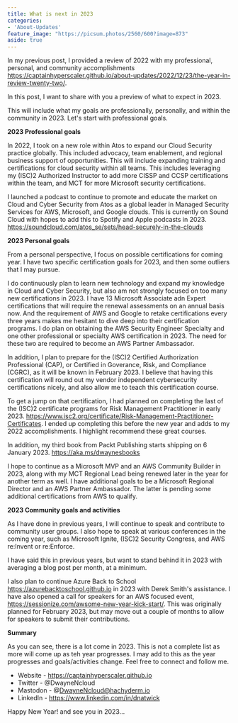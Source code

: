 ```yaml
---
title: What is next in 2023
categories:
- 'About-Updates'
feature_image: "https://picsum.photos/2560/600?image=873"
aside: true
---
```


In my previous post, I provided a review of 2022 with my professional, personal, and community accomplishments <https://captainhyperscaler.github.io/about-updates/2022/12/23/the-year-in-review-twenty-two/>.

In this post, I want to share with you a preview of what to expect in 2023.

This will include what my goals are professionally, personally, and within the community in 2023.  Let's start with professional goals.

**2023 Professional goals**

In 2022, I took on a new role within Atos to expand our Cloud Security practice globally.  This included advocacy, team enablement, and regional business support of opportunities.  This will include expanding training and certifications for cloud security within all teams.  This includes leveraging my (ISC)2 Authorized Instructor to add more CISSP and CCSP certifications within the team, and MCT for more Microsoft security certifications.  

I launched a podcast to continue to promote and educate the market on Cloud and Cyber Security from Atos as a global leader in Managed Security Services for AWS, Microsoft, and Google clouds.  This is currently on Sound Cloud with hopes to add this to Spotify and Apple podcasts in 2023. <https://soundcloud.com/atos_se/sets/head-securely-in-the-clouds>


**2023 Personal goals**

From a personal perspective, I focus on possible certifications for coming year.  I have two specific certification goals for 2023, and then some outliers that I may pursue.

I do continuously plan to learn new technology and expand my knowledge in Cloud and Cyber Security, but also am not strongly focused on too many new certifications in 2023.  I have 13 Microsoft Associate adn Expert certifications that will require the renewal assessments on an annual basis now.  And the requirement of AWS and Google to retake certifications every three years makes me hesitant to dive deep into their certification programs.  I do plan on obtaining the AWS Security Engineer Specialty and one other professional or specialty AWS certification in 2023. The need for these two are required to become an AWS Partner Ambassador.

In addition, I plan to prepare for the (ISC)2 Certified Authorization Professional (CAP), or Certified in Goverance, Risk, and Compliance (CGRC), as it will be known in February 2023.  I believe that having this certification will round out my vendor independent cybersecurity certifications nicely, and also allow me to teach this certification course.

To get a jump on that certification, I had planned on completing the last of the (ISC)2 certificate programs for Risk Management Practitioner in early 2023. <https://www.isc2.org/certificate/Risk-Management-Practitioner-Certificates>.  I ended up completing this before the new year and adds to my 2022 accomplishments.  I highlight recommend these great courses.

In addition, my third book from Packt Publishing starts shipping on 6 January 2023. <https://aka.ms/dwaynesbooks>

I hope to continue as a Microsoft MVP and an AWS Community Builder in 2023, along with my MCT Regional Lead being renewed later in the year for another term as well.  I have additional goals to be a Microsoft Regional Director and an AWS Partner Ambassador.  The latter is pending some additional certifications from AWS to qualify.

**2023 Community goals and activities**

As I have done in previous years, I will continue to speak and contribute to community user groups.  I also hope to speak at various conferences in the coming year, such as Microsoft Ignite, (ISC)2 Security Congress, and AWS re:Invent or re:Enforce.

I have said this in previous years, but want to stand behind it in 2023 with averaging a blog post per month, at a minimum.  

I also plan to continue Azure Back to School <https://azurebacktoschool.github.io> in 2023 with Derek Smith's assistance.  I have also opened a call for speakers for an AWS focused event, <https://sessionize.com/awsome-new-year-kick-start/>.  This was originally planned for February 2023, but may move out a couple of months to allow for speakers to submit their contributions.


**Summary**

As you can see, there is a lot come in 2023.  This is not a complete list as more will come up as teh year progresses.  I may add to this as the year progresses and goals/activities change. Feel free to connect and follow me.

- Website - <https://captainhyperscaler.github.io>
- Twitter - @DwayneNcloud
- Mastodon - @DwayneNcloud@hachyderm.io
- LinkedIn - <https://www.linkedin.com/in/dnatwick>

Happy New Year! and see you in 2023...